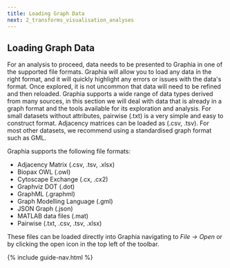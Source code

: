 ```yaml
---
title: Loading Graph Data
next: 2_transforms_visualisation_analyses
---
```


## Loading Graph Data
For an analysis to proceed, data needs to be presented to Graphia in one of the supported file formats. Graphia will allow you to load any data in the right format, and it will quickly highlight any errors or issues with the data's format. Once explored, it is not uncommon that data will need to be refined and then reloaded. Graphia supports a wide range of data types derived from many sources, in this section we will deal with data that is already in a graph format and the tools available for its exploration and analysis.
For small datasets without attributes, pairwise (.txt) is a very simple and easy to construct format. Adjacency matrices can be loaded as (.csv, .tsv). For most other datasets, we recommend using a standardised graph format such as GML.

Graphia supports the following file formats:
- Adjacency Matrix (.csv, .tsv, .xlsx)
- Biopax OWL (.owl)
- Cytoscape Exchange (.cx, .cx2)
- Graphviz DOT (.dot)
- GraphML (.graphml)
- Graph Modelling Language (.gml)
- JSON Graph (.json)
- MATLAB data files (.mat)
- Pairwise (.txt, .csv, .tsv, .xlsx)

These files can be loaded directly into Graphia navigating to *File → Open* or by clicking the open icon in the top left of the toolbar.

{% include guide-nav.html %}
